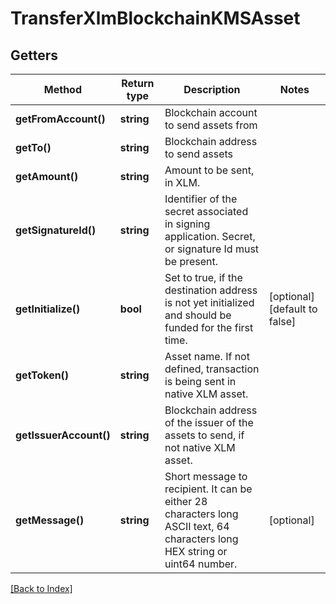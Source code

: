 # TransferXlmBlockchainKMSAsset

## Getters

Method | Return type | Description | Notes
------------ | ------------- | ------------- | -------------
**getFromAccount()** | **string** | Blockchain account to send assets from |
**getTo()** | **string** | Blockchain address to send assets |
**getAmount()** | **string** | Amount to be sent, in XLM. |
**getSignatureId()** | **string** | Identifier of the secret associated in signing application. Secret, or signature Id must be present. |
**getInitialize()** | **bool** | Set to true, if the destination address is not yet initialized and should be funded for the first time. | [optional] [default to false]
**getToken()** | **string** | Asset name. If not defined, transaction is being sent in native XLM asset. |
**getIssuerAccount()** | **string** | Blockchain address of the issuer of the assets to send, if not native XLM asset. |
**getMessage()** | **string** | Short message to recipient. It can be either 28 characters long ASCII text, 64 characters long HEX string or uint64 number. | [optional]

[[Back to Index]](../index.md)
